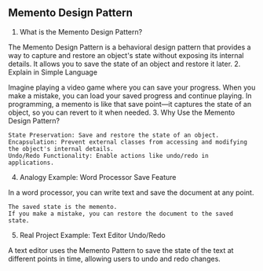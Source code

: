 ## Memento Design Pattern

1. What is the Memento Design Pattern?

The Memento Design Pattern is a behavioral design pattern that provides a way to capture and restore an object's state without exposing its internal details. It allows you to save the state of an object and restore it later.
2. Explain in Simple Language

Imagine playing a video game where you can save your progress. When you make a mistake, you can load your saved progress and continue playing.
In programming, a memento is like that save point—it captures the state of an object, so you can revert to it when needed.
3. Why Use the Memento Design Pattern?

    State Preservation: Save and restore the state of an object.
    Encapsulation: Prevent external classes from accessing and modifying the object's internal details.
    Undo/Redo Functionality: Enable actions like undo/redo in applications.

4. Analogy Example: Word Processor Save Feature

In a word processor, you can write text and save the document at any point.

    The saved state is the memento.
    If you make a mistake, you can restore the document to the saved state.

5. Real Project Example: Text Editor Undo/Redo

A text editor uses the Memento Pattern to save the state of the text at different points in time, allowing users to undo and redo changes.